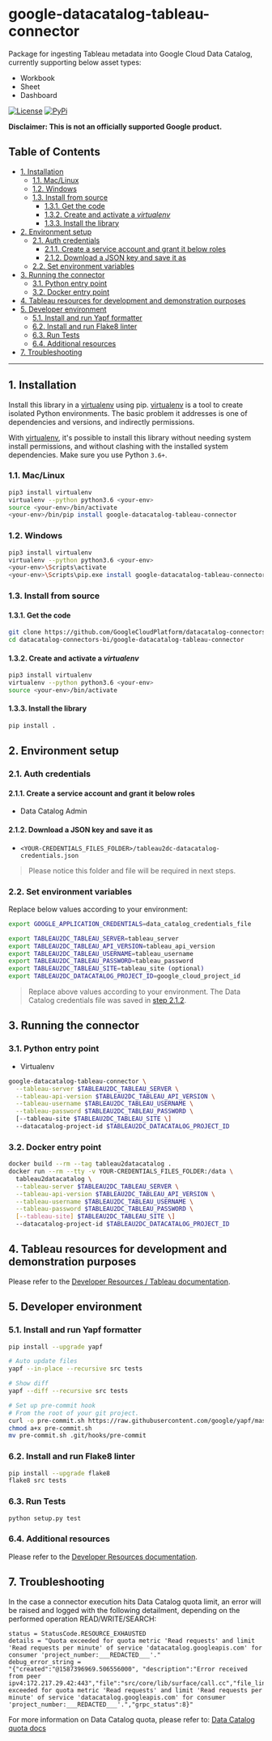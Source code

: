 # google-datacatalog-tableau-connector

Package for ingesting Tableau metadata into Google Cloud Data Catalog,
currently supporting below asset types:

- Workbook
- Sheet
- Dashboard

[![License][1]][2] [![PyPi][3]][4]

**Disclaimer: This is not an officially supported Google product.**

<!--
  ⚠️ DO NOT UPDATE THE TABLE OF CONTENTS MANUALLY ️️⚠️
  run `npx markdown-toc -i README.md`.

  Please stick to 80-character line wraps as much as you can.
-->

## Table of Contents

<!-- toc -->

- [1. Installation](#1-installation)
  * [1.1. Mac/Linux](#11-maclinux)
  * [1.2. Windows](#12-windows)
  * [1.3. Install from source](#13-install-from-source)
    + [1.3.1. Get the code](#131-get-the-code)
    + [1.3.2. Create and activate a _virtualenv_](#132-create-and-activate-a-virtualenv)
    + [1.3.3. Install the library](#133-install-the-library)
- [2. Environment setup](#2-environment-setup)
  * [2.1. Auth credentials](#21-auth-credentials)
    + [2.1.1. Create a service account and grant it below roles](#211-create-a-service-account-and-grant-it-below-roles)
    + [2.1.2. Download a JSON key and save it as](#212-download-a-json-key-and-save-it-as)
  * [2.2. Set environment variables](#22-set-environment-variables)
- [3. Running the connector](#3-running-the-connector)
  * [3.1. Python entry point](#31-python-entry-point)
  * [3.2. Docker entry point](#32-docker-entry-point)
- [4. Tableau resources for development and demonstration purposes](#4-tableau-resources-for-development-and-demonstration-purposes)
- [5. Developer environment](#5-developer-environment)
  * [5.1. Install and run Yapf formatter](#51-install-and-run-yapf-formatter)
  * [6.2. Install and run Flake8 linter](#62-install-and-run-flake8-linter)
  * [6.3. Run Tests](#63-run-tests)
  * [6.4. Additional resources](#64-additional-resources)
- [7. Troubleshooting](#7-troubleshooting)

<!-- tocstop -->

---

## 1. Installation

Install this library in a [virtualenv][5] using pip. [virtualenv][5] is a tool
to create isolated Python environments. The basic problem it addresses is one
of dependencies and versions, and indirectly permissions.

With [virtualenv][5], it's possible to install this library without needing
system install permissions, and without clashing with the installed system
dependencies. Make sure you use Python `3.6+`.

### 1.1. Mac/Linux

```sh
pip3 install virtualenv
virtualenv --python python3.6 <your-env>
source <your-env>/bin/activate
<your-env>/bin/pip install google-datacatalog-tableau-connector
```

### 1.2. Windows

```sh
pip3 install virtualenv
virtualenv --python python3.6 <your-env>
<your-env>\Scripts\activate
<your-env>\Scripts\pip.exe install google-datacatalog-tableau-connector
```

### 1.3. Install from source

#### 1.3.1. Get the code

```sh
git clone https://github.com/GoogleCloudPlatform/datacatalog-connectors-bi/
cd datacatalog-connectors-bi/google-datacatalog-tableau-connector
```

#### 1.3.2. Create and activate a _virtualenv_

```sh
pip3 install virtualenv
virtualenv --python python3.6 <your-env>
source <your-env>/bin/activate
```

#### 1.3.3. Install the library

```sh
pip install .
```

## 2. Environment setup

### 2.1. Auth credentials

#### 2.1.1. Create a service account and grant it below roles

- Data Catalog Admin

#### 2.1.2. Download a JSON key and save it as

- `<YOUR-CREDENTIALS_FILES_FOLDER>/tableau2dc-datacatalog-credentials.json`

> Please notice this folder and file will be required in next steps.

### 2.2. Set environment variables

Replace below values according to your environment:

```sh
export GOOGLE_APPLICATION_CREDENTIALS=data_catalog_credentials_file

export TABLEAU2DC_TABLEAU_SERVER=tableau_server
export TABLEAU2DC_TABLEAU_API_VERSION=tableau_api_version
export TABLEAU2DC_TABLEAU_USERNAME=tableau_username
export TABLEAU2DC_TABLEAU_PASSWORD=tableau_password
export TABLEAU2DC_TABLEAU_SITE=tableau_site (optional)
export TABLEAU2DC_DATACATALOG_PROJECT_ID=google_cloud_project_id
```

> Replace above values according to your environment. The Data Catalog
> credentials file was saved in [step
> 2.1.2](#212-download-a-json-key-and-save-it-as).

## 3. Running the connector

### 3.1. Python entry point

- Virtualenv

```sh
google-datacatalog-tableau-connector \
  --tableau-server $TABLEAU2DC_TABLEAU_SERVER \
  --tableau-api-version $TABLEAU2DC_TABLEAU_API_VERSION \
  --tableau-username $TABLEAU2DC_TABLEAU_USERNAME \
  --tableau-password $TABLEAU2DC_TABLEAU_PASSWORD \
  [--tableau-site $TABLEAU2DC_TABLEAU_SITE \]
  --datacatalog-project-id $TABLEAU2DC_DATACATALOG_PROJECT_ID
```

### 3.2. Docker entry point

```sh
docker build --rm --tag tableau2datacatalog .
docker run --rm --tty -v YOUR-CREDENTIALS_FILES_FOLDER:/data \
  tableau2datacatalog \
  --tableau-server $TABLEAU2DC_TABLEAU_SERVER \
  --tableau-api-version $TABLEAU2DC_TABLEAU_API_VERSION \
  --tableau-username $TABLEAU2DC_TABLEAU_USERNAME \
  --tableau-password $TABLEAU2DC_TABLEAU_PASSWORD \
  [--tableau-site] $TABLEAU2DC_TABLEAU_SITE \]
  --datacatalog-project-id $TABLEAU2DC_DATACATALOG_PROJECT_ID
```

## 4. Tableau resources for development and demonstration purposes

Please refer to the [Developer Resources / Tableau
documentation](docs/developer-resources/tableau.md).

## 5. Developer environment

### 5.1. Install and run Yapf formatter

```sh
pip install --upgrade yapf

# Auto update files
yapf --in-place --recursive src tests

# Show diff
yapf --diff --recursive src tests

# Set up pre-commit hook
# From the root of your git project.
curl -o pre-commit.sh https://raw.githubusercontent.com/google/yapf/master/plugins/pre-commit.sh
chmod a+x pre-commit.sh
mv pre-commit.sh .git/hooks/pre-commit
```

### 6.2. Install and run Flake8 linter

```sh
pip install --upgrade flake8
flake8 src tests
```

### 6.3. Run Tests

```sh
python setup.py test
```

### 6.4. Additional resources

Please refer to the [Developer Resources
documentation](docs/developer-resources).

## 7. Troubleshooting

In the case a connector execution hits Data Catalog quota limit, an error will
be raised and logged with the following detailment, depending on the performed
operation READ/WRITE/SEARCH:

```
status = StatusCode.RESOURCE_EXHAUSTED
details = "Quota exceeded for quota metric 'Read requests' and limit 'Read requests per minute' of service 'datacatalog.googleapis.com' for consumer 'project_number:___REDACTED___'."
debug_error_string =
"{"created":"@1587396969.506556000", "description":"Error received from peer ipv4:172.217.29.42:443","file":"src/core/lib/surface/call.cc","file_line":1056,"grpc_message":"Quota exceeded for quota metric 'Read requests' and limit 'Read requests per minute' of service 'datacatalog.googleapis.com' for consumer 'project_number:___REDACTED___'.","grpc_status":8}"
```

For more information on Data Catalog quota, please refer to: [Data Catalog
quota docs][6]

[1]: https://img.shields.io/github/license/GoogleCloudPlatform/datacatalog-connectors-bi.svg
[2]: https://github.com/GoogleCloudPlatform/datacatalog-connectors-bi/blob/master/LICENSE
[3]: https://img.shields.io/pypi/v/google-datacatalog-tableau-connector.svg
[4]: https://pypi.org/project/google-datacatalog-tableau-connector/
[5]: https://virtualenv.pypa.io/en/latest/
[6]: https://cloud.google.com/data-catalog/docs/resources/quotas
